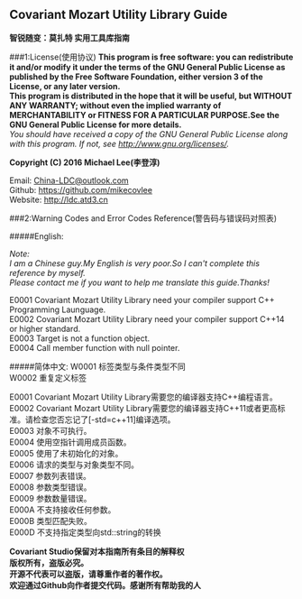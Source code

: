 Covariant Mozart Utility Library Guide
-----------------------------------------------
**智锐随变：莫扎特 实用工具库指南**

###1:License(使用协议)
**This program is free software: you can redistribute it and/or modify it under the terms of the GNU General Public License as published by the Free Software Foundation, either version 3 of the License, or any later version.**  
**This program is distributed in the hope that it will be useful, but WITHOUT ANY WARRANTY; without even the implied warranty of MERCHANTABILITY or FITNESS FOR A PARTICULAR PURPOSE.See the GNU General Public License for more details.**  
*You should have received a copy of the GNU General Public License along with this program.  If not, see <http://www.gnu.org/licenses/>.*  
  
**Copyright (C) 2016 Michael Lee(李登淳)**  
  
Email: China-LDC@outlook.com  
Github: https://github.com/mikecovlee  
Website: http://ldc.atd3.cn  
  
###2:Warning Codes and Error Codes Reference(警告码与错误码对照表)
  
#####English:
> 
*Note:  
I am a Chinese guy.My English is very poor.So I can't complete this reference by myself.  
Please contact me if you want to help me translate this guide.Thanks!*  

E0001 Covariant Mozart Utility Library need your compiler support C++ Programming Launguage.  
E0002 Covariant Mozart Utility Library need your compiler support C++14 or higher standard.  
E0003 Target is not a function object.  
E0004 Call member function with null pointer.  

#####简体中文:
W0001 标签类型与条件类型不同  
W0002 重复定义标签  
  
E0001 Covariant Mozart Utility Library需要您的编译器支持C++编程语言。  
E0002 Covariant Mozart Utility Library需要您的编译器支持C++11或者更高标准。请检查您否忘记了[-std=c++11]编译选项。  
E0003 对象不可执行。  
E0004 使用空指针调用成员函数。  
E0005 使用了未初始化的对象。  
E0006 请求的类型与对象类型不同。  
E0007 参数列表错误。  
E0008 参数类型错误。  
E0009 参数数量错误。  
E000A 不支持接收任何参数。  
E000B 类型匹配失败。  
E000D 不支持指定类型向std::string的转换  

**Covariant Studio保留对本指南所有条目的解释权**  
**版权所有，盗版必究。**  
**开源不代表可以盗版，请尊重作者的著作权。**   
**欢迎通过Github向作者提交代码。感谢所有帮助我的人**